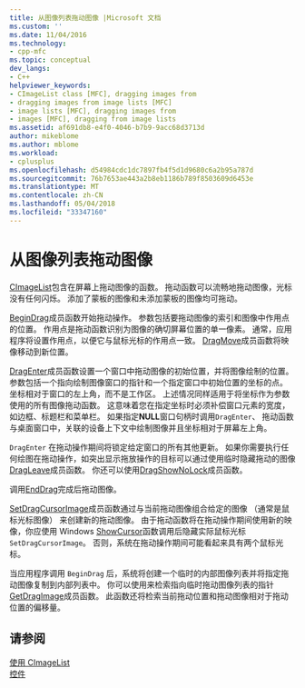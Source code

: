 ```yaml
---
title: 从图像列表拖动图像 |Microsoft 文档
ms.custom: ''
ms.date: 11/04/2016
ms.technology:
- cpp-mfc
ms.topic: conceptual
dev_langs:
- C++
helpviewer_keywords:
- CImageList class [MFC], dragging images from
- dragging images from image lists [MFC]
- image lists [MFC], dragging images from
- images [MFC], dragging from image lists
ms.assetid: af691db8-e4f0-4046-b7b9-9acc68d3713d
author: mikeblome
ms.author: mblome
ms.workload:
- cplusplus
ms.openlocfilehash: d54984cdc1dc7897fb4f5d1d9680c6a2b95a787d
ms.sourcegitcommit: 76b7653ae443a2b8eb1186b789f8503609d6453e
ms.translationtype: MT
ms.contentlocale: zh-CN
ms.lasthandoff: 05/04/2018
ms.locfileid: "33347160"
---
```

# <a name="dragging-images-from-an-image-list"></a>从图像列表拖动图像
[CImageList](../mfc/reference/cimagelist-class.md)包含在屏幕上拖动图像的函数。 拖动函数可以流畅地拖动图像，光标没有任何闪烁。 添加了蒙板的图像和未添加蒙板的图像均可拖动。  
  
 [BeginDrag](../mfc/reference/cimagelist-class.md#begindrag)成员函数开始拖动操作。 参数包括要拖动图像的索引和图像中作用点的位置。 作用点是拖动函数识别为图像的确切屏幕位置的单一像素。 通常，应用程序将设置作用点，以便它与鼠标光标的作用点一致。 [DragMove](../mfc/reference/cimagelist-class.md#dragmove)成员函数将映像移动到新位置。  
  
 [DragEnter](../mfc/reference/cimagelist-class.md#dragenter)成员函数设置一个窗口中拖动图像的初始位置，并将图像绘制的位置。 参数包括一个指向绘制图像窗口的指针和一个指定窗口中初始位置的坐标的点。 坐标相对于窗口的左上角，而不是工作区。 上述情况同样适用于将坐标作为参数使用的所有图像拖动函数。 这意味着您在指定坐标时必须补偿窗口元素的宽度，如边框、标题栏和菜单栏。 如果指定**NULL**窗口句柄时调用`DragEnter`、 拖动函数与桌面窗口中，关联的设备上下文中绘制图像并且坐标相对于屏幕左上角。  
  
 `DragEnter` 在拖动操作期间将锁定给定窗口的所有其他更新。 如果你需要执行任何绘图在拖动操作，如突出显示拖放操作的目标可以通过使用临时隐藏拖动的图像[DragLeave](../mfc/reference/cimagelist-class.md#dragleave)成员函数。 你还可以使用[DragShowNoLock](../mfc/reference/cimagelist-class.md#dragshownolock)成员函数。  
  
 调用[EndDrag](../mfc/reference/cimagelist-class.md#enddrag)完成后拖动图像。  
  
 [SetDragCursorImage](../mfc/reference/cimagelist-class.md#setdragcursorimage)成员函数通过与当前拖动图像组合给定的图像 （通常是鼠标光标图像） 来创建新的拖动图像。 由于拖动函数将在拖动操作期间使用新的映像，你应使用 Windows [ShowCursor](http://msdn.microsoft.com/library/windows/desktop/ms648396)函数调用后隐藏实际鼠标光标`SetDragCursorImage`。 否则，系统在拖动操作期间可能看起来具有两个鼠标光标。  
  
 当应用程序调用 `BeginDrag` 后，系统将创建一个临时的内部图像列表并将指定拖动图像复制到内部列表中。 你可以使用来检索指向临时拖动图像列表的指针[GetDragImage](../mfc/reference/cimagelist-class.md#getdragimage)成员函数。 此函数还将检索当前拖动位置和拖动图像相对于拖动位置的偏移量。  
  
## <a name="see-also"></a>请参阅  
 [使用 CImageList](../mfc/using-cimagelist.md)   
 [控件](../mfc/controls-mfc.md)

